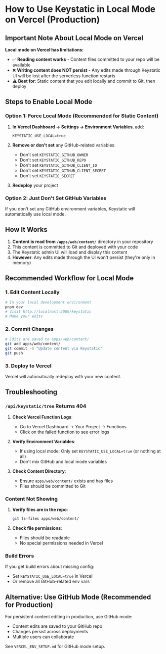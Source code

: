 # How to Use Keystatic in Local Mode on Vercel (Production)

## Important Note About Local Mode on Vercel

**Local mode on Vercel has limitations:**
- ✅ **Reading content works** - Content files committed to your repo will be available
- ❌ **Writing content does NOT persist** - Any edits made through Keystatic UI will be lost after the serverless function restarts
- ⚠️ **Best for**: Static content that you edit locally and commit to Git, then deploy

## Steps to Enable Local Mode

### Option 1: Force Local Mode (Recommended for Static Content)

1. **In Vercel Dashboard → Settings → Environment Variables**, add:
   ```
   KEYSTATIC_USE_LOCAL=true
   ```

2. **Remove or don't set** any GitHub-related variables:
   - Don't set `KEYSTATIC_GITHUB_OWNER`
   - Don't set `KEYSTATIC_GITHUB_REPO`
   - Don't set `KEYSTATIC_GITHUB_CLIENT_ID`
   - Don't set `KEYSTATIC_GITHUB_CLIENT_SECRET`
   - Don't set `KEYSTATIC_SECRET`

3. **Redeploy** your project

### Option 2: Just Don't Set GitHub Variables

If you don't set any GitHub environment variables, Keystatic will automatically use local mode.

## How It Works

1. **Content is read from `/apps/web/content/`** directory in your repository
2. This content is committed to Git and deployed with your code
3. The Keystatic admin UI will load and display this content
4. **However**: Any edits made through the UI won't persist (they're only in memory)

## Recommended Workflow for Local Mode

### 1. Edit Content Locally

```bash
# In your local development environment
pnpm dev
# Visit http://localhost:3000/keystatic
# Make your edits
```

### 2. Commit Changes

```bash
# Edits are saved to apps/web/content/
git add apps/web/content/
git commit -m "Update content via Keystatic"
git push
```

### 3. Deploy to Vercel

Vercel will automatically redeploy with your new content.

## Troubleshooting

### `/api/keystatic/tree` Returns 404

1. **Check Vercel Function Logs**:
   - Go to Vercel Dashboard → Your Project → Functions
   - Click on the failed function to see error logs

2. **Verify Environment Variables**:
   - If using local mode: Only set `KEYSTATIC_USE_LOCAL=true` (or nothing at all)
   - Don't mix GitHub and local mode variables

3. **Check Content Directory**:
   - Ensure `apps/web/content/` exists and has files
   - Files should be committed to Git

### Content Not Showing

1. **Verify files are in the repo**:
   ```bash
   git ls-files apps/web/content/
   ```

2. **Check file permissions**:
   - Files should be readable
   - No special permissions needed in Vercel

### Build Errors

If you get build errors about missing config:
- Set `KEYSTATIC_USE_LOCAL=true` in Vercel
- Or remove all GitHub-related env vars

## Alternative: Use GitHub Mode (Recommended for Production)

For persistent content editing in production, use GitHub mode:
- Content edits are saved to your GitHub repo
- Changes persist across deployments
- Multiple users can collaborate

See `VERCEL_ENV_SETUP.md` for GitHub mode setup.

